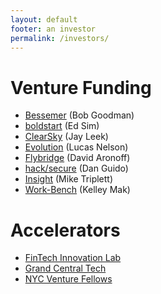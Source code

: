 ```yaml
---
layout: default
footer: an investor
permalink: /investors/
---
```


# Venture Funding
* [Bessemer](https://www.bvp.com/) (Bob Goodman)
* [boldstart](http://www.boldstart.vc/) (Ed Sim)
* [ClearSky](http://www.clear-sky.com/) (Jay Leek)
* [Evolution](http://www.evolutionequity.com/) (Lucas Nelson)
* [Flybridge](http://www.flybridge.com/) (David Aronoff)
* [hack/secure](http://www.hacksecure.org) (Dan Guido)
* [Insight](https://www.insightpartners.com/) (Mike Triplett)
* [Work-Bench](https://www.work-bench.com/) (Kelley Mak)

# Accelerators
* [FinTech Innovation Lab](http://fintechinnovationlab.com/new-york/)
* [Grand Central Tech](http://grandcentraltech.com/)
* [NYC Venture Fellows](http://nycventurefellows.org/)
